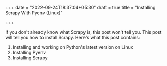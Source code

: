 +++
date = "2022-09-24T18:37:04+05:30"
draft = true
title = "Installing Scrapy With Pyenv (Linux)"

+++

If you don't already know what Scrapy is, this post won't tell you. This post will tell you how to install Scrapy. Here's what this post contains:

1. Installing and working on Python's latest version on Linux
2. Installing Pyenv
3. Installing Scrapy


